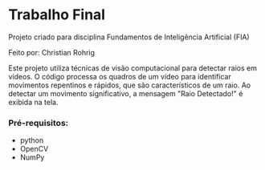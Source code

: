 # Trabalho Final
Projeto criado para disciplina Fundamentos de Inteligência Artificial (FIA)

Feito por: Christian Rohrig

Este projeto utiliza técnicas de visão computacional para detectar raios em vídeos. O código processa os quadros de um vídeo para identificar movimentos repentinos e rápidos, que são característicos de um raio. Ao detectar um movimento significativo, a mensagem "Raio Detectado!" é exibida na tela.

### Pré-requisitos:
  - python
  - OpenCV
  - NumPy
